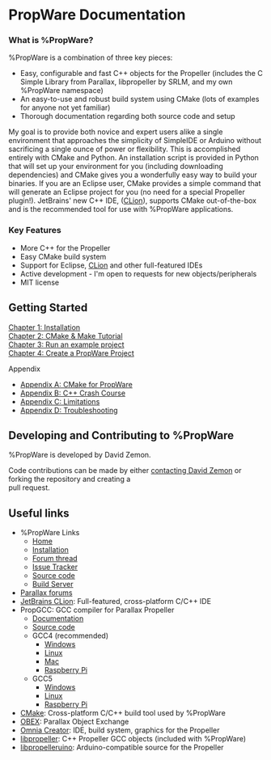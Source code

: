PropWare Documentation
======================

### What is %PropWare?
%PropWare is a combination of three key pieces:
* Easy, configurable and fast C++ objects for the Propeller (includes the C Simple Library from Parallax, libpropeller 
  by SRLM, and my own %PropWare namespace)
* An easy-to-use and robust build system using CMake (lots of examples for anyone not yet familiar)
* Thorough documentation regarding both source code and setup

My goal is to provide both novice and expert users alike a single environment that approaches the simplicity of 
SimpleIDE or Arduino without sacrificing a single ounce of power or flexibility. This is accomplished entirely with 
CMake and Python. An installation script is provided in Python that will set up your environment for you (including 
downloading dependencies) and CMake gives you a wonderfully easy way to build your binaries. If you are an Eclipse 
user, CMake provides a simple command that will generate an Eclipse project for you (no need for a special Propeller 
plugin!). JetBrains' new C++ IDE, ([CLion](http://www.jetbrains.com/clion/)), supports CMake out-of-the-box and is 
the recommended tool for use with %PropWare applications.

### Key Features
* More C++ for the Propeller
* Easy CMake build system
* Support for Eclipse, [CLion](http://www.jetbrains.com/clion/) and other full-featured IDEs
* Active development - I'm open to requests for new objects/peripherals
* MIT license

Getting Started
---------------

[Chapter 1: Installation](http://david.zemon.name/PropWare/md_docs_Ch1Install.html)<br />
[Chapter 2: CMake & Make Tutorial](http://david.zemon.name/PropWare/md_docs_Ch2CMakeTutorial.html)<br />
[Chapter 3: Run an example project](http://david.zemon.name/PropWare/md_docs_Ch3RunningExampleProjects.html)<br />
[Chapter 4: Create a PropWare Project](http://david.zemon.name/PropWare/md_docs_Ch4AppDeployment.html)<br />

Appendix
* [Appendix A: CMake for PropWare](http://david.zemon.name/PropWare/md_docs_AppACMakeForPropware.html)
* [Appendix B: C++ Crash Course](http://david.zemon.name/PropWare/md_docs_AppBCXXCrashCourse.html)
* [Appendix C: Limitations](http://david.zemon.name/PropWare/md_docs_AppCLimitations.html)
* [Appendix D: Troubleshooting](http://david.zemon.name/PropWare/md_docs_AppDTroubleshooting.html)

Developing and Contributing to %PropWare
---------------------------------------
%PropWare is developed by David Zemon.

Code contributions can be made by either 
[contacting David Zemon](http://david.zemon.name/professional/contact.shtml) or forking the repository and creating a  
pull request.

Useful links
------------
* %PropWare Links
  * [Home](http://david.zemon.name/PropWare)
  * [Installation](http://david.zemon.name/PropWare/md_docs_Ch1Install.html)
  * [Forum thread](http://forums.parallax.com/showthread.php/157005-FYI-PropWare-Complete-build-system-and-library-for-PropGCC)
  * [Issue Tracker](https://github.com/DavidZemon/PropWare/issues)
  * [Source code](https://github.com/DavidZemon/PropWare)
  * [Build Server](http://david.zemon.name:8111/project.html?projectId=PropWare&tab=projectOverview&guest=1)
* [Parallax forums](http://forums.parallax.com/forumdisplay.php/65-Propeller-1-Multicore-Microcontroller)
* [JetBrains CLion](http://www.jetbrains.com/clion/): Full-featured, cross-platform C/C++ IDE
* PropGCC: GCC compiler for Parallax Propeller
  * [Documentation](https://code.google.com/p/propgcc/)
  * [Source code](https://github.com/parallaxinc/propgcc)
  * GCC4 (recommended)
    * [Windows][1]
    * [Linux][2] 
    * [Mac][3]
    * [Raspberry Pi][4]
  * GCC5
    * [Windows][5]
    * [Linux][6] 
    * [Raspberry Pi][7]
* [CMake](http://www.cmake.org/): Cross-platform C/C++ build tool used by %PropWare
* [OBEX](http://obex.parallax.com/): Parallax Object Exchange
* [Omnia Creator](http://omniacreator.com/): IDE, build system, graphics for the Propeller
* [libpropeller](https://github.com/libpropeller/libpropeller): C++ Propeller GCC objects (included with %PropWare)
* [libpropelleruino](https://code.google.com/p/lib-propelleruino/): Arduino-compatible source for the Propeller

[1]: http://david.zemon.name:8111/repository/download/PropGCC5_Gcc4win32/.lastSuccessful/propellergcc-alpha_v1_9_0-gcc4-win32.zip?guest=1
[2]: http://david.zemon.name:8111/repository/download/PropGCC5_Gcc4linuxX64/.lastSuccessful/propellergcc-alpha_v1_9_0-gcc4-linux-x64.tar.gz?guest=1
[3]: http://david.zemon.name/downloads/PropGCC-osx_10.6.8_v1_0_0.tar.gz
[4]: http://david.zemon.name:8111/repository/download/PropGCC5_Gcc4rpi/.lastSuccessful/propellergcc-alpha_v1_9_0-gcc4-rpi.tar.gz?guest=1
[5]: http://david.zemon.name:8111/repository/download/PropGCC5_Gcc5win32/.lastSuccessful/propellergcc-alpha_v1_9_0-gcc5-win32.zip?guest=1
[6]: http://david.zemon.name:8111/repository/download/PropGCC5_Gcc5linuxX64/.lastSuccessful/propellergcc-alpha_v1_9_0-gcc5-linux-x64.tar.gz?guest=1 
[7]: http://david.zemon.name:8111/repository/download/PropGCC5_Gcc5rpi/.lastSuccessful/propellergcc-alpha_v1_9_0-gcc5-rpi.tar.gz?guest=1
